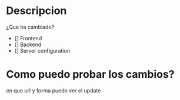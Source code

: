 # Descripcion
¿Que ha cambiado?

- [] Frontend
- [] Backend
- [] Server configuration

# Como puedo probar los cambios?
en que url y forma puedo ver el update
